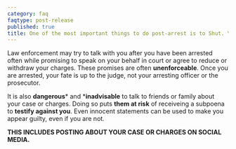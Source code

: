 ```yaml
---
category: faq
faqtype: post-release
published: true
title: One of the most important things to do post-arrest is to Shut. Your. Mouth.
---
```

Law enforcement may try to talk with you after you have been arrested often while promising to speak on your behalf in court or agree to reduce or withdraw your charges. These promises are often **unenforceable**. Once you are arrested, your fate is up to the judge, not your arresting officer or the prosecutor. 

It is also **dangerous*** and ***inadvisable** to talk to friends or family about your case or charges. Doing so puts **them at risk** of receiveing a subpoena to **testify against you**. Even innocent statements can be used to make you appear guilty, even if you are not.

**THIS INCLUDES POSTING ABOUT YOUR CASE OR CHARGES ON SOCIAL MEDIA.**